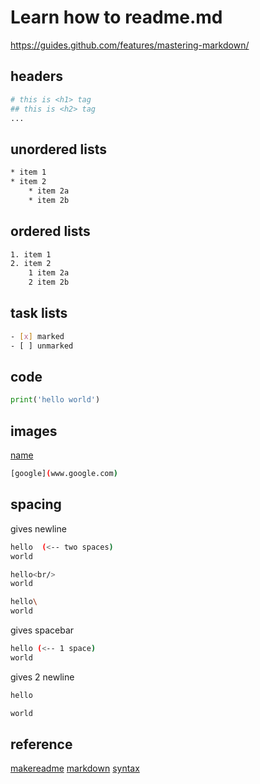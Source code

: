 # Learn how to readme.md
https://guides.github.com/features/mastering-markdown/

## headers
```bash
# this is <h1> tag
## this is <h2> tag
...
```

## unordered lists
```bash
* item 1
* item 2
    * item 2a
    * item 2b
```

## ordered lists
```bash
1. item 1
2. item 2
    1 item 2a
    2 item 2b
```

## task lists
```bash
- [x] marked
- [ ] unmarked
```

## code
```python
print('hello world')
```

## images
[name](url)
```bash
[google](www.google.com)
```

## spacing
gives newline
```bash
hello  (<-- two spaces)
world
```
```bash 
hello<br/>
world
```
```bash
hello\
world
```

gives spacebar
```bash
hello (<-- 1 space)
world
```

gives 2 newline
```bash
hello

world
```

## reference
[makereadme](https://www.makeareadme.com/)
[markdown](https://github.com/adam-p/markdown-here/wiki/Markdown-Cheatsheet)
[syntax](https://help.github.com/en/articles/basic-writing-and-formatting-syntax)
